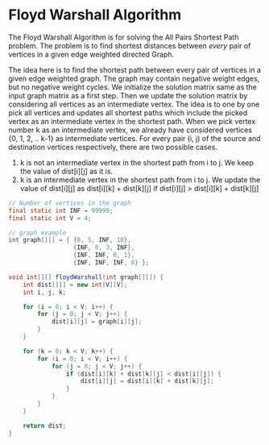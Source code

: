 # Floyd Warshall Algorithm 

The Floyd Warshall Algorithm is for solving the All Pairs Shortest Path problem. The problem is to find shortest distances between *every* pair of vertices in a given edge weighted directed Graph.

The idea here is to find the shortest path between every pair of vertices in a given edge weighted graph. The graph may contain negative weight edges, but no negative weight cycles.
We initialize the solution matrix same as the input graph matrix as a first step. Then we update the solution matrix by considering all vertices as an intermediate vertex. The idea is to one by one pick all vertices and updates all shortest paths which include the picked vertex as an intermediate vertex in the shortest path. When we pick vertex number k as an intermediate vertex, we already have considered vertices {0, 1, 2, .. k-1} as intermediate vertices. For every pair (i, j) of the source and destination vertices respectively, there are two possible cases.
1. k is not an intermediate vertex in the shortest path from i to j. We keep the value of dist[i][j] as it is.
2. k is an intermediate vertex in the shortest path from i to j. We update the value of dist[i][j] as dist[i][k] + dist[k][j] if dist[i][j] > dist[i][k] + dist[k][j]



``` java 
// Number of vertices in the graph
final static int INF = 99999;
final static int V = 4;

// graph example
int graph[][] = { {0, 5, INF, 10},
                  {INF, 0, 3, INF},
                  {INF, INF, 0, 1},
                  {INF, INF, INF, 0} };

void int[][] floydWarshall(int graph[][]) {
    int dist[][] = new int[V][V];
    int i, j, k;

    for (i = 0; i < V; i++) {
        for (j = 0; j < V; j++) {
            dist[i][j] = graph[i][j];
        }
    }

    for (k = 0; k < V; k++) {
        for (i = 0; i < V; i++) {
            for (j = 0; j < V; j++) {
                if (dist[i][k] + dist[k][j] < dist[i][j]) {
                    dist[i][j] = dist[i][k] + dist[k][j];
                }
            }
        }
    }

    return dist; 
}


```
